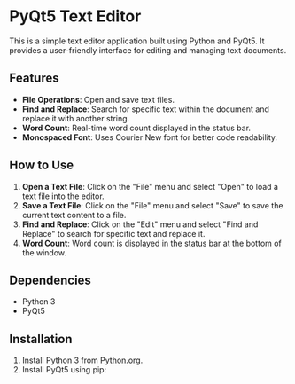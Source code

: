 # PyQt5 Text Editor

This is a simple text editor application built using Python and PyQt5. It provides a user-friendly interface for editing and managing text documents.

## Features

- **File Operations**: Open and save text files.
- **Find and Replace**: Search for specific text within the document and replace it with another string.
- **Word Count**: Real-time word count displayed in the status bar.
- **Monospaced Font**: Uses Courier New font for better code readability.

## How to Use

1. **Open a Text File**: Click on the "File" menu and select "Open" to load a text file into the editor.
2. **Save a Text File**: Click on the "File" menu and select "Save" to save the current text content to a file.
3. **Find and Replace**: Click on the "Edit" menu and select "Find and Replace" to search for specific text and replace it.
4. **Word Count**: Word count is displayed in the status bar at the bottom of the window.

## Dependencies

- Python 3
- PyQt5

## Installation

1. Install Python 3 from [Python.org](https://www.python.org/downloads/).
2. Install PyQt5 using pip:
